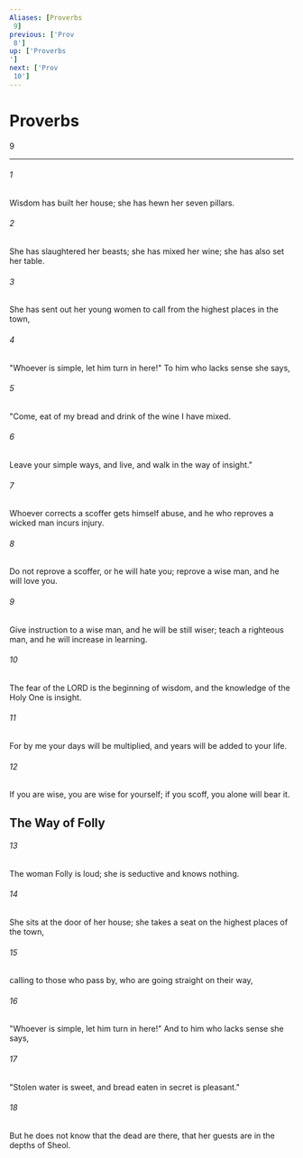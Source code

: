 ```yaml
---
Aliases: [Proverbs 9]
previous: ['Prov 8']
up: ['Proverbs']
next: ['Prov 10']
---
```

# Proverbs 9

***
 

###### 1 
Wisdom has built her house;  she has hewn her seven pillars.   

###### 2 
She has slaughtered her beasts; she has mixed her wine;  she has also set her table.   

###### 3 
She has sent out her young women to call  from the highest places in the town,   

###### 4 
"Whoever is simple, let him turn in here!"  To him who lacks sense she says,   

###### 5 
"Come, eat of my bread  and drink of the wine I have mixed.   

###### 6 
Leave your simple ways, and live,  and walk in the way of insight."  

###### 7 
Whoever corrects a scoffer gets himself abuse,  and he who reproves a wicked man incurs injury.   

###### 8 
Do not reprove a scoffer, or he will hate you;  reprove a wise man, and he will love you.   

###### 9 
Give instruction to a wise man, and he will be still wiser;  teach a righteous man, and he will increase in learning.   

###### 10 
The fear of the LORD is the beginning of wisdom,  and the knowledge of the Holy One is insight.   

###### 11 
For by me your days will be multiplied,  and years will be added to your life.   

###### 12 
If you are wise, you are wise for yourself;  if you scoff, you alone will bear it.  ## The Way of Folly  

###### 13 
The woman Folly is loud;  she is seductive and knows nothing.   

###### 14 
She sits at the door of her house;  she takes a seat on the highest places of the town,   

###### 15 
calling to those who pass by,  who are going straight on their way,   

###### 16 
"Whoever is simple, let him turn in here!"  And to him who lacks sense she says,   

###### 17 
"Stolen water is sweet,  and bread eaten in secret is pleasant."   

###### 18 
But he does not know that the dead are there,  that her guests are in the depths of Sheol.
